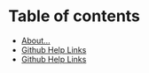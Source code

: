 # Table of contents

* [About...](README.md)
* [Github Help Links](https://linecrest.gitbook.io/github-resource-links)
* [Github Help Links](github-help-links.md)
